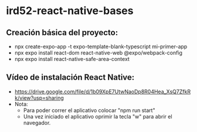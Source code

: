 # ird52-react-native-bases

## Creación básica del proyecto:
- npx create-expo-app -t expo-template-blank-typescript mi-primer-app
- npx expo install react-dom react-native-web @expo/webpack-config
- npx expo install react-native-safe-area-context

## Vídeo de instalación React Native:
- https://drive.google.com/file/d/1b09XpE7UtwNaoDp8R04Hea_XsQ7ZfkRk/view?usp=sharing
- Nota:
    - Para poder correr el aplicativo colocar "npm run start"
    - Una vez iniciado el aplicativo oprimir la tecla "w" para abrir el navegador.
